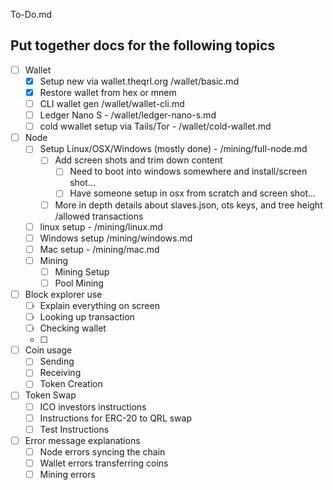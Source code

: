 To-Do.md


## Put together docs for the following topics

- [ ] Wallet
	- [x] Setup new via wallet.theqrl.org /wallet/basic.md
	- [x] Restore wallet from hex or mnem
	- [ ] CLI wallet gen /wallet/wallet-cli.md
	- [ ] Ledger Nano S - /wallet/ledger-nano-s.md
	- [ ] cold wwallet setup via Tails/Tor - /wallet/cold-wallet.md
- [ ] Node
	- [ ] Setup Linux/OSX/Windows (mostly done) - /mining/full-node.md
		- [ ] Add screen shots and trim down content
			- [ ] Need to boot into windows somewhere and install/screen shot...
			- [ ] Have someone setup in osx from scratch and screen shot...
		- [ ] More in depth details about slaves.json, ots keys, and tree height /allowed transactions
	- [ ] linux setup - /mining/linux.md
	- [ ] Windows setup /mining/windows.md
	- [ ] Mac setup - /mining/mac.md
	- [ ] Mining
		- [ ] Mining Setup
		- [ ] Pool Mining
- [ ] Block explorer use
	- [ ] Explain everything on screen
	- [ ] Looking up transaction
	- [ ] Checking wallet
	- [ ] 
- [ ] Coin usage 
	- [ ] Sending
	- [ ] Receiving
	- [ ] Token Creation
- [ ] Token Swap
	- [ ] ICO investors instructions
	- [ ] Instructions for ERC-20 to QRL swap
	- [ ] Test Instructions
- [ ] Error message explanations
	- [ ] Node errors syncing the chain
	- [ ] Wallet errors transferring coins
	- [ ] Mining errors
